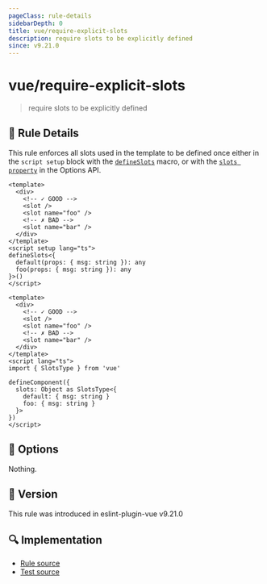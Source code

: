 ```yaml
---
pageClass: rule-details
sidebarDepth: 0
title: vue/require-explicit-slots
description: require slots to be explicitly defined
since: v9.21.0
---
```


# vue/require-explicit-slots

> require slots to be explicitly defined

## :book: Rule Details

This rule enforces all slots used in the template to be defined once either in the `script setup` block with the [`defineSlots`](https://vuejs.org/api/sfc-script-setup.html#defineslots) macro, or with the [`slots property`](https://vuejs.org/api/options-rendering.html#slots) in the Options API.

<eslint-code-block :rules="{'vue/require-explicit-slots': ['error']}">

```vue
<template>
  <div>
    <!-- ✓ GOOD -->
    <slot />
    <slot name="foo" />
    <!-- ✗ BAD -->
    <slot name="bar" />
  </div>
</template>
<script setup lang="ts">
defineSlots<{
  default(props: { msg: string }): any
  foo(props: { msg: string }): any
}>()
</script>
```

</eslint-code-block>

<eslint-code-block :rules="{'vue/require-explicit-slots': ['error']}">

```vue
<template>
  <div>
    <!-- ✓ GOOD -->
    <slot />
    <slot name="foo" />
    <!-- ✗ BAD -->
    <slot name="bar" />
  </div>
</template>
<script lang="ts">
import { SlotsType } from 'vue'

defineComponent({
  slots: Object as SlotsType<{
    default: { msg: string }
    foo: { msg: string }
  }>
})
</script>
```

</eslint-code-block>

## :wrench: Options

Nothing.

## :rocket: Version

This rule was introduced in eslint-plugin-vue v9.21.0

## :mag: Implementation

- [Rule source](https://github.com/vuejs/eslint-plugin-vue/blob/master/lib/rules/require-explicit-slots.js)
- [Test source](https://github.com/vuejs/eslint-plugin-vue/blob/master/tests/lib/rules/require-explicit-slots.js)
